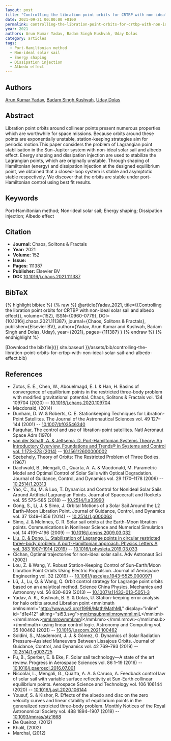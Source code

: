 ```yaml
---
layout: post
title: "Controlling the libration point orbits for CRTBP with non-ideal solar sail and albedo effect"
date: 2021-09-21 00:00:00 +0100
permalink: controlling-the-libration-point-orbits-for-crtbp-with-non-ideal-solar-sail-and-albedo-effect
year: 2021
authors: Arun Kumar Yadav, Badam Singh Kushvah, Uday Dolas
category: articles
tags:
  - Port-Hamiltonian method
  - Non-ideal solar sail
  - Energy shaping
  - Dissipation injection
  - Albedo effect
---
```

 
## Authors
[Arun Kumar Yadav](authors/arun-kumar-yadav), [Badam Singh Kushvah](authors/badam-singh-kushvah), [Uday Dolas](authors/uday-dolas)
 
## Abstract
Libration point orbits around collinear points present numerous properties which are worthwhile for space missions. Because orbits around these points are exponentially unstable, station-keeping strategies aim for periodic motion.This paper considers the problem of Lagrangian point stabilisation in the Sun-Jupiter system with non-ideal solar sail and albedo effect. Energy shaping and dissipation injection are used to stabilize the Lagrangian points, which are originally unstable. Through shaping of Hamiltonian (energy) and dissipation injection at the designed equilibrium point, we obtained that a closed-loop system is stable and asymptotic stable respectively. We discover that the orbits are stable under port- Hamiltonian control using best fit results.
 
## Keywords
Port-Hamiltonian method; Non-ideal solar sail; Energy shaping; Dissipation injection; Albedo effect
 
## Citation
- **Journal:** Chaos, Solitons &amp; Fractals
- **Year:** 2021
- **Volume:** 152
- **Issue:** 
- **Pages:** 111387
- **Publisher:** Elsevier BV
- **DOI:** [10.1016/j.chaos.2021.111387](https://doi.org/10.1016/j.chaos.2021.111387)
 
## BibTeX
{% highlight bibtex %}
{% raw %}
@article{Yadav_2021,
  title={{Controlling the libration point orbits for CRTBP with non-ideal solar sail and albedo effect}},
  volume={152},
  ISSN={0960-0779},
  DOI={10.1016/j.chaos.2021.111387},
  journal={Chaos, Solitons &amp; Fractals},
  publisher={Elsevier BV},
  author={Yadav, Arun Kumar and Kushvah, Badam Singh and Dolas, Uday},
  year={2021},
  pages={111387}
}
{% endraw %}
{% endhighlight %}
 
[Download the bib file]({{ site.baseurl }}/assets/bib/controlling-the-libration-point-orbits-for-crtbp-with-non-ideal-solar-sail-and-albedo-effect.bib)
 
## References
- Zotos, E. E., Chen, W., Abouelmagd, E. I. & Han, H. Basins of convergence of equilibrium points in the restricted three-body problem with modified gravitational potential. Chaos, Solitons &amp; Fractals vol. 134 109704 (2020) -- [10.1016/j.chaos.2020.109704](https://doi.org/10.1016/j.chaos.2020.109704)
- Macdonald, (2014)
- Dunham, D. W. & Roberts, C. E. Stationkeeping Techniques for Libration-Point Satellites. The Journal of the Astronautical Sciences vol. 49 127–144 (2001) -- [10.1007/bf03546340](https://doi.org/10.1007/bf03546340)
- Farquhar, The control and use of libration-point satellites. Natl Aeronaut Space Adm (1970)
- [van der Schaft, A. & Jeltsema, D. Port-Hamiltonian Systems Theory: An Introductory Overview. Foundations and Trends® in Systems and Control vol. 1 173–378 (2014)](port-hamiltonian-systems-theory-an-introductory-overview) -- [10.1561/2600000002](https://doi.org/10.1561/2600000002)
- Szebehely, Theory of Orbits: The Restricted Problem of Three Bodies. (1967)
- Dachwald, B., Mengali, G., Quarta, A. A. & Macdonald, M. Parametric Model and Optimal Control of Solar Sails with Optical Degradation. Journal of Guidance, Control, and Dynamics vol. 29 1170–1178 (2006) -- [10.2514/1.20313](https://doi.org/10.2514/1.20313)
- Yao, C., Xu, M. & Luo, T. Dynamics and Control for Nonideal Solar Sails Around Artificial Lagrangian Points. Journal of Spacecraft and Rockets vol. 55 575–585 (2018) -- [10.2514/1.a33990](https://doi.org/10.2514/1.a33990)
- Gong, S., Li, J. & Simo, J. Orbital Motions of a Solar Sail Around the L2 Earth–Moon Libration Point. Journal of Guidance, Control, and Dynamics vol. 37 1349–1356 (2014) -- [10.2514/1.g000063](https://doi.org/10.2514/1.g000063)
- Simo, J. & McInnes, C. R. Solar sail orbits at the Earth–Moon libration points. Communications in Nonlinear Science and Numerical Simulation vol. 14 4191–4196 (2009) -- [10.1016/j.cnsns.2009.03.032](https://doi.org/10.1016/j.cnsns.2009.03.032)
- [Liu, C. & Dong, L. Stabilization of Lagrange points in circular restricted three-body problem: A port-Hamiltonian approach. Physics Letters A vol. 383 1907–1914 (2019)](stabilization-of-lagrange-points-in-circular-restricted-three-body-problem-a-port-hamiltonian-approach) -- [10.1016/j.physleta.2019.03.033](https://doi.org/10.1016/j.physleta.2019.03.033)
- Cichan, Optimal trajectories for non-ideal solar sails. Adv Astronaut Sci (2002)
- Lou, Z. & Wang, Y. Robust Station-Keeping Control of Sun-Earth/Moon Libration Point Orbits Using Electric Propulsion. Journal of Aerospace Engineering vol. 32 (2019) -- [10.1061/(asce)as.1943-5525.0000971](https://doi.org/10.1061/(asce)as.1943-5525.0000971)
- Lü, J., Lu, Q. & Wang, Q. Orbit control strategy for Lagrange point orbits based on an analytical method. Science China Physics, Mechanics and Astronomy vol. 56 830–839 (2013) -- [10.1007/s11433-013-5051-3](https://doi.org/10.1007/s11433-013-5051-3)
- Yadav, A. K., Kushvah, B. S. & Dolas, U. Station-keeping error analysis for halo orbits around Libration point <mml:math xmlns:mml="http://www.w3.org/1998/Math/MathML" display="inline" id="d1e412" altimg="si53.svg"><mml:msub><mml:mrow><mml:mi>L</mml:mi></mml:mrow><mml:mrow><mml:mn>1</mml:mn></mml:mrow></mml:msub></mml:math> using linear control logic. Astronomy and Computing vol. 35 100462 (2021) -- [10.1016/j.ascom.2021.100462](https://doi.org/10.1016/j.ascom.2021.100462)
- Soldini, S., Masdemont, J. J. & Gómez, G. Dynamics of Solar Radiation Pressure–Assisted Maneuvers Between Lissajous Orbits. Journal of Guidance, Control, and Dynamics vol. 42 769–793 (2019) -- [10.2514/1.g003725](https://doi.org/10.2514/1.g003725)
- Fu, B., Sperber, E. & Eke, F. Solar sail technology—A state of the art review. Progress in Aerospace Sciences vol. 86 1–19 (2016) -- [10.1016/j.paerosci.2016.07.001](https://doi.org/10.1016/j.paerosci.2016.07.001)
- Niccolai, L., Mengali, G., Quarta, A. A. & Caruso, A. Feedback control law of solar sail with variable surface reflectivity at Sun-Earth collinear equilibrium points. Aerospace Science and Technology vol. 106 106144 (2020) -- [10.1016/j.ast.2020.106144](https://doi.org/10.1016/j.ast.2020.106144)
- Yousuf, S. & Kishor, R. Effects of the albedo and disc on the zero velocity curves and linear stability of equilibrium points in the generalized restricted three-body problem. Monthly Notices of the Royal Astronomical Society vol. 488 1894–1907 (2019) -- [10.1093/mnras/stz1668](https://doi.org/10.1093/mnras/stz1668)
- De Queiroz, (2012)
- Khalil, (2002)
- Marchal, (2012)

